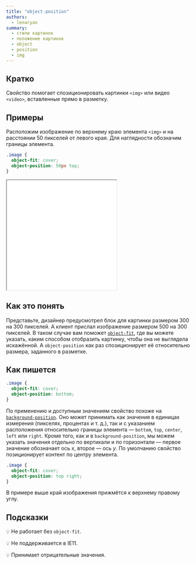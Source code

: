 ```yaml
---
title: "object-position"
authors:
  - lenaryan
summary:
  - стили картинок
  - положение картинок
  - object
  - position
  - img
---
```


## Кратко

Свойство помогает спозиционировать картинки `<img>` или видео `<video>`, вставленные прямо в разметку.

## Примеры

Расположим изображение по верхнему краю элемента `<img>` и на расстоянии 50 пикселей от левого края. Для наглядности обозначим границы элемента.

```css
.image {
  object-fit: cover;
  object-position: 50px top;
}
```

<iframe title="Позиционирование изображения" src="demos/index.html" height="300"></iframe>

## Как это понять

Представьте, дизайнер предусмотрел блок для картинки размером 300 на 300 пикселей. А клиент прислал изображение размером 500 на 300 пикселей. В таком случае вам поможет [`object-fit`](/css/doka/object-fit), где вы можете указать, каким способом отобразить картинку, чтобы она не выглядела искажённой. А `object-position` как раз спозиционирует её относительно размера, заданного в разметке.

## Как пишется

```css
.image {
  object-fit: cover;
  object-position: bottom;
}
```

По применению и доступным значениям свойство похоже на [`background-position`](/css/doka/background-position).  Оно может принимать как значения в единицах измерения (пикселях, процентах и т. д.), так и с указанием расположения относительно границы элемента — `bottom`, `top`, `center`, `left` или `right`. Кроме того, как и в `background-position`, мы можем указать значения отдельно по вертикали и по горизонтали — первое значение обозначает ось _x_, второе — ось _y_. По умолчанию свойство позиционирует контент по центру элемента.

```css
.image {
  object-fit: cover;
  object-position: top right;
}
```

В примере выше край изображения прижмётся к верхнему правому углу.

## Подсказки

💡 Не работает без `object-fit`.

💡 Не поддерживается в IE11.

💡 Принимает отрицательные значения.
